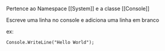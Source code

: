 Pertence ao Namespace [[System]] e a classe [[Console]]

Escreve uma linha no console e adiciona uma linha em branco

ex: 
```
Console.WriteLine("Hello World");
```